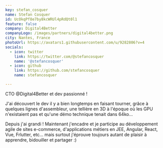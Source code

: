 ```yaml
---
key: stefan_cosquer
name: Stefan Cosquer
id: UcOkqPf8e7by8kcWRUl4pRdQt0l1
feature: false
company: Digital4Better
companyLogo: /images/partners/digital4better.png
city: Nantes, France
photoUrl: https://avatars1.githubusercontent.com/u/9282806?v=4
socials:
  - icon: twitter
    link: https://twitter.com/@stefancosquer
    name: '@stefancosquer'
  - icon: github
    link: https://github.com/stefancosquer
    name: stefancosquer

---
```


CTO @Digital4Better et dev passionné !

J'ai découvert le dev il y a bien longtemps en faisant tourner, grâce à quelques lignes d'assembleur, une tellière en 3D  à l'époque où les GPU n'existaient pas et qu'une démo technique tenait dans 64ko... 

Depuis j'ai grandi ! Maintenant j'encadre et je participe au développement agile de sites e-commerce, d'applications métiers en JEE, Angular, React, Vue, Frlutter, etc... mais surtout j'éprouve toujours autant de plaisir à apprendre, bidouiller et partager :)
